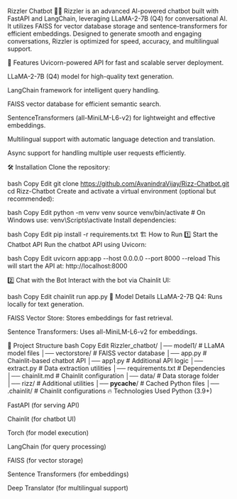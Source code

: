 Rizzler Chatbot 🤖🔥
Rizzler is an advanced AI-powered chatbot built with FastAPI and LangChain, leveraging LLaMA-2-7B (Q4) for conversational AI. It utilizes FAISS for vector database storage and sentence-transformers for efficient embeddings. Designed to generate smooth and engaging conversations, Rizzler is optimized for speed, accuracy, and multilingual support.

🚀 Features
Uvicorn-powered API for fast and scalable server deployment.

LLaMA-2-7B (Q4) model for high-quality text generation.

LangChain framework for intelligent query handling.

FAISS vector database for efficient semantic search.

SentenceTransformers (all-MiniLM-L6-v2) for lightweight and effective embeddings.

Multilingual support with automatic language detection and translation.

Async support for handling multiple user requests efficiently.

🛠️ Installation
Clone the repository:

bash
Copy
Edit
git clone https://github.com/AvanindraVijay/Rizz-Chatbot.git
cd Rizz-Chatbot
Create and activate a virtual environment (optional but recommended):

bash
Copy
Edit
python -m venv venv
source venv/bin/activate  # On Windows use: venv\Scripts\activate
Install dependencies:

bash
Copy
Edit
pip install -r requirements.txt
🏗️ How to Run
1️⃣ Start the Chatbot API
Run the chatbot API using Uvicorn:

bash
Copy
Edit
uvicorn app:app --host 0.0.0.0 --port 8000 --reload
This will start the API at: http://localhost:8000

2️⃣ Chat with the Bot
Interact with the bot via Chainlit UI:

bash
Copy
Edit
chainlit run app.py
🧠 Model Details
LLaMA-2-7B Q4: Runs locally for text generation.

FAISS Vector Store: Stores embeddings for fast retrieval.

Sentence Transformers: Uses all-MiniLM-L6-v2 for embeddings.

📁 Project Structure
bash
Copy
Edit
Rizzler_chatbot/
│── model1/                     # LLaMA model files
│── vectorstore/                 # FAISS vector database
│── app.py                       # Chainlit-based chatbot API
│── app1.py                      # Additional API logic
│── extract.py                   # Data extraction utilities
│── requirements.txt              # Dependencies
│── chainlit.md                   # Chainlit configuration
│── data/                         # Data storage folder
│── rizz/                         # Additional utilities
│── __pycache__/                   # Cached Python files
│── .chainlit/                     # Chainlit configurations
🔥 Technologies Used
Python (3.9+)

FastAPI (for serving API)

Chainlit (for chatbot UI)

Torch (for model execution)

LangChain (for query processing)

FAISS (for vector storage)

Sentence Transformers (for embeddings)

Deep Translator (for multilingual support)

